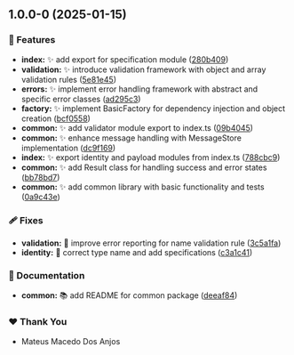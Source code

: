 ## 1.0.0-0 (2025-01-15)

### 🚀 Features

- **index:** ✨ add export for specification module ([280b409](https://github.com/mateusmacedo/mostval/commit/280b409))
- **validation:** ✨ introduce validation framework with object and array validation rules ([5e81e45](https://github.com/mateusmacedo/mostval/commit/5e81e45))
- **errors:** ✨ implement error handling framework with abstract and specific error classes ([ad295c3](https://github.com/mateusmacedo/mostval/commit/ad295c3))
- **factory:** ✨ implement BasicFactory for dependency injection and object creation ([bcf0558](https://github.com/mateusmacedo/mostval/commit/bcf0558))
- **common:** ✨ add validator module export to index.ts ([09b4045](https://github.com/mateusmacedo/mostval/commit/09b4045))
- **common:** ✨ enhance message handling with MessageStore implementation ([dc9f169](https://github.com/mateusmacedo/mostval/commit/dc9f169))
- **index:** ✨ export identity and payload modules from index.ts ([788cbc9](https://github.com/mateusmacedo/mostval/commit/788cbc9))
- **common:** :sparkles: add Result class for handling success and error states ([bb78bd7](https://github.com/mateusmacedo/mostval/commit/bb78bd7))
- **common:** :sparkles: add common library with basic functionality and tests ([0a9c43e](https://github.com/mateusmacedo/mostval/commit/0a9c43e))

### 🩹 Fixes

- **validation:** 🐛 improve error reporting for name validation rule ([3c5a1fa](https://github.com/mateusmacedo/mostval/commit/3c5a1fa))
- **identity:** 🐛 correct type name and add specifications ([c3a1c41](https://github.com/mateusmacedo/mostval/commit/c3a1c41))

### 📖 Documentation

- **common:** 📚 add README for common package ([deeaf84](https://github.com/mateusmacedo/mostval/commit/deeaf84))

### ❤️ Thank You

- Mateus Macedo Dos Anjos